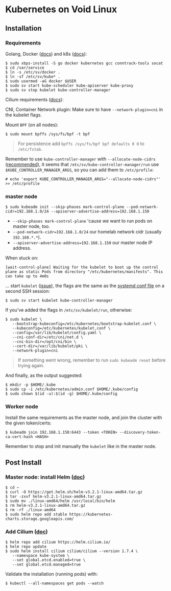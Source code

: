 # Kubernetes on Void Linux

## Installation

### Requirements

Golang, Docker ([docs](https://wiki.voidlinux.org/Docker)) and k8s ([docs](https://wiki.voidlinux.org/Kubernetes)):

```console
$ sudo xbps-install -S go docker kubernetes gcc conntrack-tools socat
$ cd /var/service
$ ln -s /etc/sv/docker .
$ ln -sf /etc/sv/kube* .
$ sudo usermod -aG docker $USER
$ sudo sv start kube-scheduler kube-apiserver kube-proxy
$ sudo sv stop kubelet kube-controller-manager
```

Cilium requirements ([docs](https://docs.cilium.io/en/stable/kubernetes/requirements/#k8s-requirements)):

CNI, Container Network plugin:
Make sure to have `--network-plugin=cni` in the kubelet flags.

Mount `BPF` (on all nodes):
```console
$ sudo mount bpffs /sys/fs/bpf -t bpf
```
> For persistence add `bpffs /sys/fs/bpf bpf defaults 0 0` to `/etc/fstab`.

Remember to use `kube-controller-manager` with `--allocate-node-cidrs` ([recommended](https://docs.cilium.io/en/stable/kubernetes/requirements/#enable-automatic-node-cidr-allocation-recommended)), it seems that `/etc/sv/kube-controller-manager/run` use `$KUBE_CONTROLLER_MANAGER_ARGS`, so you can add them to `/etc/profile`:

```console
# echo 'export KUBE_CONTROLLER_MANAGER_ARGS="--allocate-node-cidrs"' >> /etc/profile
```

### master node

```console
$ sudo kubeadm init --skip-phases mark-control-plane --pod-network-cidr=192.168.1.0/24 --apiserver-advertise-address=192.168.1.150
```

- `--skip-phases mark-control-plane` 'cause we want to run pods on master node, too.
- `--pod-network-cidr=192.168.1.0/24` our homelab network cidr (usually `192.168.*.*`).
- `--apiserver-advertise-address=192.168.1.150` our master node IP address.

When stuck on:
```
[wait-control-plane] Waiting for the kubelet to boot up the control plane as static Pods from directory "/etc/kubernetes/manifests". This can take up to 4m0s
```

... start `kubelet` ([issue](https://github.com/kubernetes/kubeadm/issues/1295#issuecomment-603582361)), the flags are the same as the [systemd conf file](https://github.com/kubernetes/release/blob/master/cmd/kubepkg/templates/latest/deb/kubeadm/10-kubeadm.conf) on a second SSH session:

```console
$ sudo sv start kubelet kube-controller-manager
```

If you've added the flags in `/etc/sv/kubelet/run`, otherwise:

```console
$ sudo kubelet \
   --bootstrap-kubeconfig=/etc/kubernetes/bootstrap-kubelet.conf \
   --kubeconfig=/etc/kubernetes/kubelet.conf \
   --config=/var/lib/kubelet/config.yaml \
   --cni-conf-dir=/etc/cni/net.d \
   --cni-bin-dir=/opt/cni/bin \
   --cert-dir=/var/lib/kubelet/pki \
   --network-plugin=cni
```
> If something went wrong, remember to run `sudo kubeadm reset` before trying again.

And finally, as the output suggested:

```console
$ mkdir -p $HOME/.kube
$ sudo cp -i /etc/kubernetes/admin.conf $HOME/.kube/config
$ sudo chown $(id -u):$(id -g) $HOME/.kube/config
```

### Worker node

Install the same requirements as the master node, and join the cluster with the given token/certs:

```console
$ kubeadm join 192.168.1.150:6443 --token <TOKEN> --discovery-token-ca-cert-hash <HASH>
```

Remember to stop and init manually the `kubelet` like in the master node.

## Post Install

### Master node: install Helm ([doc](https://helm.sh/docs/intro/install/))

```console
$ cd ~
$ curl -O https://get.helm.sh/helm-v3.2.1-linux-amd64.tar.gz
$ tar -zxvf helm-v3.2.1-linux-amd64.tar.gz
$ sudo mv ./linux-amd64/helm /usr/local/bin/helm
$ rm helm-v3.2.1-linux-amd64.tar.gz
$ rm -rf ./linux-amd64
$ sudo helm repo add stable https://kubernetes-charts.storage.googleapis.com/
```

### Add Cilium ([doc](https://docs.cilium.io/en/stable/gettingstarted/k8s-install-etcd-operator/#installation-with-managed-etcd))

```console
$ helm repo add cilium https://helm.cilium.io/
$ helm repo update
$ sudo helm install cilium cilium/cilium --version 1.7.4 \
   --namespace kube-system \
   --set global.etcd.enabled=true \
   --set global.etcd.managed=true
```

Validate the installation (running pods) with:
```console
$ kubectl --all-namespaces get pods --watch
```
